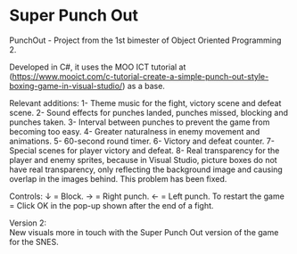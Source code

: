 # Super Punch Out

PunchOut - Project from the 1st bimester of Object Oriented Programming 2.

Developed in C#, it uses the MOO ICT tutorial at (https://www.mooict.com/c-tutorial-create-a-simple-punch-out-style-boxing-game-in-visual-studio/) as a base.

Relevant additions:
1- Theme music for the fight, victory scene and defeat scene.
2- Sound effects for punches landed, punches missed, blocking and punches taken.
3- Interval between punches to prevent the game from becoming too easy.
4- Greater naturalness in enemy movement and animations.
5- 60-second round timer.
6- Victory and defeat counter.
7- Special scenes for player victory and defeat.
8- Real transparency for the player and enemy sprites, because in Visual Studio, picture boxes do not have real transparency, only reflecting the background image and causing overlap in the images behind. This problem has been fixed.

Controls:
↓ = Block.
→ = Right punch.
← = Left punch.
To restart the game = Click OK in the pop-up shown after the end of a fight.  

Version 2:  
New visuals more in touch with the Super Punch Out version of the game for the SNES.
